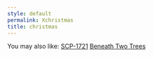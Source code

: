 ```yaml
---
style: default
permalink: Xchristmas
title: christmas
---
```

You may also like:
[SCP-1721](http://scp-wiki.net/scp-1721)
[Beneath Two Trees](http://scp-wiki.net/beneath-two-trees)